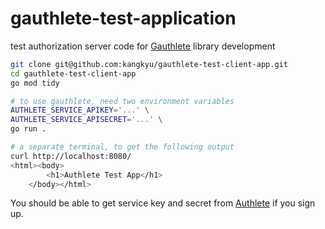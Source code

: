 # gauthlete-test-application

test authorization server code for [Gauthlete](https://github.com/kangkyu/gauthlete) library development

```sh
git clone git@github.com:kangkyu/gauthlete-test-client-app.git
cd gauthlete-test-client-app
go mod tidy

# to use gauthlete, need two environment variables
AUTHLETE_SERVICE_APIKEY='...' \
AUTHLETE_SERVICE_APISECRET='...' \
go run .

# a separate terminal, to get the following output
curl http://localhost:8080/
<html><body>
        <h1>Authlete Test App</h1>
    </body></html>
```

You should be able to get service key and secret from [Authlete](https://www.authlete.com/developers/getting_started/#signing-up-to-authlete) if you sign up.
